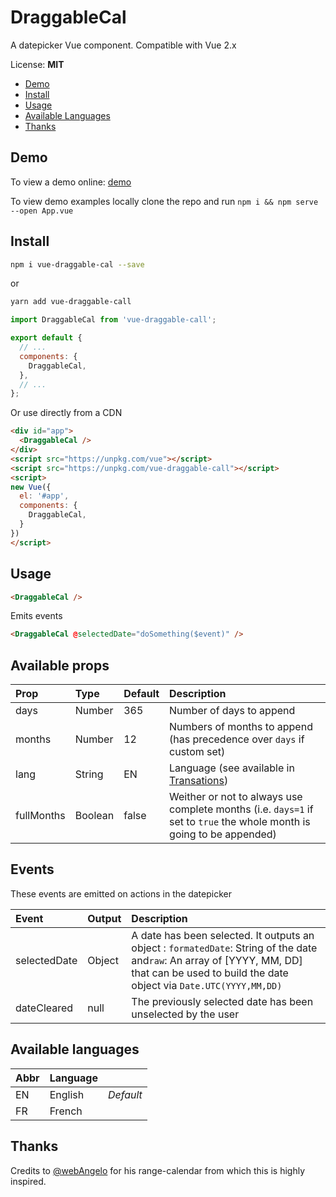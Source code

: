 # DraggableCal

A datepicker Vue component. Compatible with Vue 2.x

License: **MIT**

- [Demo](#demo)
- [Install](#install)
- [Usage](#usage)
- [Available Languages](#available-languages)
- [Thanks](#thanks)

## Demo

To view a demo online: [demo](https://liloow.github.io/vue-draggableCal/dist/demo)

To view demo examples locally clone the repo and run `npm i && npm serve --open App.vue`

## Install

```bash
npm i vue-draggable-cal --save
```

or

```bash
yarn add vue-draggable-call
```

```javascript
import DraggableCal from 'vue-draggable-call';

export default {
  // ...
  components: {
    DraggableCal,
  },
  // ...
};
```

Or use directly from a CDN

```html
<div id="app">
  <DraggableCal />
</div>
<script src="https://unpkg.com/vue"></script>
<script src="https://unpkg.com/vue-draggable-call"></script>
<script>
new Vue({
  el: '#app',
  components: {
    DraggableCal,
  }
})
</script>
```

## Usage

```html
<DraggableCal />
```

Emits events

```html
<DraggableCal @selectedDate="doSomething($event)" />
```

## Available props

| Prop       | Type    | Default | Description                                                                                                           |
| :--------- | :------ | :------ | :-------------------------------------------------------------------------------------------------------------------- |
| days       | Number  | 365     | Number of days to append                                                                                              |
| months     | Number  | 12      | Numbers of months to append (has precedence over `days` if custom set)                                                |
| lang       | String  | EN      | Language (see available in [Transations](#Translation))                                                               |  |
| fullMonths | Boolean | false   | Weither or not to always use complete months (i.e. `days=1` if set to `true` the whole month is going to be appended) |

## Events

These events are emitted on actions in the datepicker

| Event        | Output | Description                                                                                                                                                                                   |
| :----------- | :----- | :-------------------------------------------------------------------------------------------------------------------------------------------------------------------------------------------- |
| selectedDate | Object | A date has been selected. It outputs an object : `formatedDate`: String of the date and`raw`: An array of [YYYY, MM, DD] that can be used to build the date object via `Date.UTC(YYYY,MM,DD)` |
| dateCleared  | null   | The previously selected date has been unselected by the user                                                                                                                                  |

## Available languages

| Abbr | Language |           |
| ---- | -------- | --------- |
| EN   | English  | _Default_ |
| FR   | French   |           |

## Thanks

Credits to [@webAngelo](https://github.com/webangelo) for his range-calendar from which this is highly inspired.
